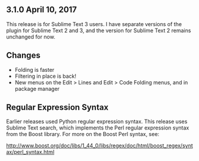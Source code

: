 3.1.0  April 10, 2017
----------------------

This release is for Sublime Text 3 users. I have separate versions of the plugin for Sublime Text 2 and 3, and the version for Sublime Text 2 remains unchanged for now.

Changes
-------
- Folding is faster
- Filtering in place is back!
- New menus on the Edit > Lines and Edit > Code Folding menus, and in package manager

Regular Expression Syntax
-------------------------
Earlier releases used Python regular expression syntax. This release uses Sublime Text search, which implements the Perl regular expression syntax from the Boost library. For more on the Boost Perl syntax, see:

http://www.boost.org/doc/libs/1_44_0/libs/regex/doc/html/boost_regex/syntax/perl_syntax.html
